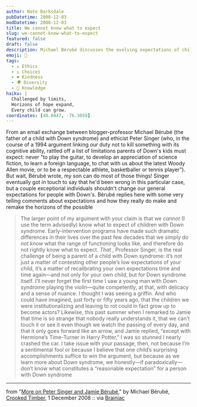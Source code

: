 ```yaml
---
author: Nate Barksdale
pubDatetime: 2008-12-03
modDatetime: 2008-12-03
title: We cannot know what to expect
slug: we-cannot-know-what-to-expect
featured: false
draft: false
description: Michael Bérubé discusses the evolving expectations of children with Down syndrome in response to Peter Singer's views.
emoji: 🎻
tags:
  - ⚖️ Ethics
  - ⚖️ Choices
  - ❤️ Kindness
  - 🌍 Diversity
  - 🧠 Knowledge
haiku: |
  Challenged by limits,  
  Horizons of hope expand,  
  Every child can grow.
coordinates: [40.0447, -76.3059]
---
```


From an email exchange between blogger-professor Michael Bérubé (the father of a child with Down syndrome) and ethicist Peter Singer (who, in the course of a 1994 argument linking our duty not to kill something with its cognitive ability, rattled off a list of limitations parents of Down's kids must expect: never "to play the guitar, to develop an appreciation of science fiction, to learn a foreign language, to chat with us about the latest Woody Allen movie, or to be a respectable athlete, basketballer or tennis player"). But wait, Bérubé wrote, my son can do most of those things! Singer eventually got in touch to say that he'd been wrong in this particular case, but a couple exceptional individuals shouldn't change our general expectations for people with Down's. Bérubé replies here with some very telling comments about expectations and how they really do make and remake the horizons of the possible

> The larger point of my argument with your claim is that we _cannot_ (I use the term advisedly) know what to expect of children with Down syndrome. Early-intervention programs have made such dramatic differences in their lives over the past few decades that we simply _do not know_ what the range of functioning looks like, and therefore do not rightly know what to expect. _That_ , Professor Singer, is the real challenge of being a parent of a child with Down syndrome: it’s not just a matter of contesting other people’s low expectations of your child, it’s a matter of recalibrating your own expectations time and time again—and not only for your own child, but for Down syndrome itself. I’ll never forget the first time I saw a young man with Down syndrome playing the violin—quite competently, at that, with delicacy and a sense of nuance. I thought I was seeing a griffin. And who could have imagined, just forty or fifty years ago, that the children we were institutionalizing and leaving to rot could in fact grow up to become actors? Likewise, this past summer when I remarked to Jamie that time is so strange that nobody really understands it, that we can’t touch it or see it even though we watch the passing of every day, and that it only goes forward like an arrow, and Jamie replied, “except with Hermione’s Time-Turner in Harry Potter,” I was so stunned I nearly crashed the car. I take issue with your passage, then, not because I’m a sentimental fool or because I believe that one child’s surprising accomplishments suffice to win the argument, but because as we learn more about Down syndrome, we honestly—if paradoxically—don’t know what constitutes a “reasonable expectation” for a person with Down syndrome

---

from "[More on Peter Singer and Jamie Bérubé](http://crookedtimber.org/2008/12/01/more-on-peter-singer-and-jamie-berube/)," by Michael Bérubé, [Crooked Timber](http://crookedtimber.org/2008/12/01/more-on-peter-singer-and-jamie-berube/), 1 December 2008 :: via [Brainiac](http://web.archive.org/web/20110426153718/http://www.boston.com:80/bostonglobe/ideas/brainiac/2008/12/back_in_septemb.html)
